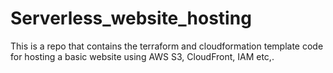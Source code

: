 # Serverless_website_hosting
This is a repo that contains the terraform and cloudformation template code for hosting a basic website using AWS S3, CloudFront, IAM etc,.
